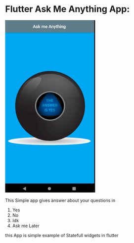 # Flutter Ask Me Anything App:

![screenshot](Capture.PNG?raw=true "Capture")

This Simple app gives answer about your questions in

1. Yes
2. No
3. Idk
4. Ask me Later

this App is simple example of Statefull widgets in flutter
